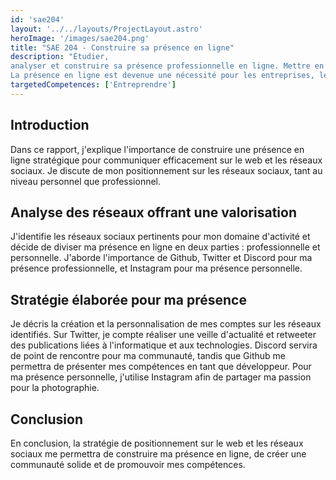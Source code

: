 ```yaml
---
id: 'sae204'
layout: '../../layouts/ProjectLayout.astro'
heroImage: '/images/sae204.png'
title: "SAE 204 - Construire sa présence en ligne"
description: "Étudier,
analyser et construire sa présence professionnelle en ligne. Mettre en ligne ses productions personnelles, sur des sites dédiés ou en développant son site personnel pour augmenter sa visibilité et démontrer ses compétences.
La présence en ligne est devenue une nécessité pour les entreprises, les marques, mais aussi les professionnels du web, notamment les freelances, auto-entrepreneur..."
targetedCompetences: ['Entreprendre']
---
```


## Introduction

Dans ce rapport, j'explique l'importance de construire une présence en ligne stratégique pour communiquer efficacement sur le web et les réseaux sociaux. Je discute de mon positionnement sur les réseaux sociaux, tant au niveau personnel que professionnel.

## Analyse des réseaux offrant une valorisation

J'identifie les réseaux sociaux pertinents pour mon domaine d'activité et décide de diviser ma présence en ligne en deux parties : professionnelle et personnelle. J'aborde l'importance de Github, Twitter et Discord pour ma présence professionnelle, et Instagram pour ma présence personnelle.

## Stratégie élaborée pour ma présence

Je décris la création et la personnalisation de mes comptes sur les réseaux identifiés. Sur Twitter, je compte réaliser une veille d'actualité et retweeter des publications liées à l'informatique et aux technologies. Discord servira de point de rencontre pour ma communauté, tandis que Github me permettra de présenter mes compétences en tant que développeur. Pour ma présence personnelle, j'utilise Instagram afin de partager ma passion pour la photographie.

## Conclusion

En conclusion, la stratégie de positionnement sur le web et les réseaux sociaux me permettra de construire ma présence en ligne, de créer une communauté solide et de promouvoir mes compétences.
